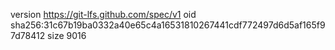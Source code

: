 version https://git-lfs.github.com/spec/v1
oid sha256:31c67b19ba0332a40e65c4a16531810267441cdf772497d6d5af165f97d78412
size 9016
